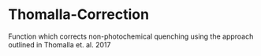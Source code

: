 # Thomalla-Correction
 Function which corrects non-photochemical quenching using the approach outlined in Thomalla et. al. 2017
